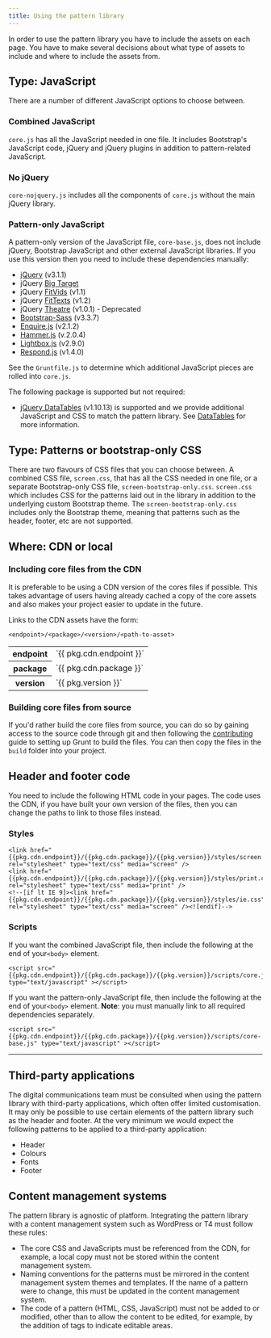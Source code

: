 ```yaml
---
title: Using the pattern library
---
```


In order to use the pattern library you have to include the assets on each page. You have to make several decisions about what type of assets to include and where to include the assets from.




## Type: JavaScript

There are a number of different JavaScript options to choose between. 


### Combined JavaScript

`core.js` has all the JavaScript needed in one file. It includes Bootstrap's JavaScript code, jQuery and jQuery plugins in addition to pattern-related JavaScript. 


### No jQuery

`core-nojquery.js` includes all the components of `core.js` without the main jQuery library.


### Pattern-only JavaScript

A pattern-only version of the JavaScript file, `core-base.js`, does not include jQuery, Bootstrap JavaScript and other external JavaScript libraries. If you use this version then you need to include these dependencies manually:

* [jQuery](http://jquery.com/) (v3.1.1)
* jQuery [Big Target](https://github.com/leevigraham/jquery-bigTarget.js/)
* jQuery [FitVids](https://github.com/davatron5000/FitVids.js) (v1.1)
* jQuery [FitTexts](https://github.com/davatron5000/FitText.js) (v1.2)
* jQuery [Theatre](https://github.com/standrewsdigital/jquery-theatre) (v1.0.1) - Deprecated
* [Bootstrap-Sass](https://github.com/twbs/bootstrap-sass) (v3.3.7)
* [Enquire.js](https://github.com/WickyNilliams/enquire.js) (v2.1.2)
* [Hammer.js](http://hammerjs.github.io/) (v.2.0.4)
* [Lightbox.js](https://github.com/lokesh/lightbox2/) (v2.9.0)
* [Respond.js](https://github.com/scottjehl/Respond) (v1.4.0)

See the `Gruntfile.js` to determine which additional JavaScript pieces are rolled into `core.js`.

The following package is supported but not required:

* [jQuery DataTables](https://www.datatables.net/) (v1.10.13) is supported and we provide additional JavaScript and CSS to match the pattern library. See [DataTables](patterns/datatables/index.html) for more information.




## Type: Patterns or bootstrap-only CSS

There are two flavours of CSS files that you can choose between. A combined CSS file, `screen.css`, that has all the CSS needed in one file, or a separate Bootstrap-only CSS file, `screen-bootstrap-only.css`. `screen.css` which includes CSS for the patterns laid out in the library in addition to the underlying custom Bootstrap theme. The `screen-bootstrap-only.css` includes only the Bootstrap theme, meaning that patterns such as the header, footer, etc are not supported.




## Where: CDN or local


### Including core files from the CDN

It is preferable to be using a CDN version of the cores files if possible. This takes advantage of users having already cached a copy of the core assets and also makes your project easier to update in the future.

Links to the CDN assets have the form:

    <endpoint>/<package>/<version>/<path-to-asset>

<table>
  <tr><th>endpoint</th><td>`{{ pkg.cdn.endpoint }}`</td></tr>
  <tr><th>package</th><td>`{{ pkg.cdn.package }}`</td></tr>
  <tr><th>version</th><td>`{{ pkg.version }}`</td></tr>
</table>


### Building core files from source

If you'd rather build the core files from source, you can do so by gaining access to the source code through git and then following the [contributing](https://github.com/standrewsdigital/digital-pattern-library/blob/master/CONTRIBUTING.md) guide to setting up Grunt to build the files. You can then copy the files in the `build` folder into your project.





## Header and footer code

You need to include the following HTML code in your pages. The code uses the CDN, if you have built your own version of the files, then you can change the paths to link to those files instead.


### Styles

```
<link href="{{pkg.cdn.endpoint}}/{{pkg.cdn.package}}/{{pkg.version}}/styles/screen.css" rel="stylesheet" type="text/css" media="screen" />
<link href="{{pkg.cdn.endpoint}}/{{pkg.cdn.package}}/{{pkg.version}}/styles/print.css" rel="stylesheet" type="text/css" media="print" />
<!--[if lt IE 9]><link href="{{pkg.cdn.endpoint}}/{{pkg.cdn.package}}/{{pkg.version}}/styles/ie.css" rel="stylesheet" type="text/css" media="screen" /><![endif]-->
```


### Scripts

If you want the combined JavaScript file, then include the following at the end of your`<body>` element.

```
<script src="{{pkg.cdn.endpoint}}/{{pkg.cdn.package}}/{{pkg.version}}/scripts/core.js" type="text/javascript" ></script>
```

If you want the pattern-only JavaScript file, then include the following at the end of your`<body>` element. __Note__: you must manually link to all required dependencies separately.

```
<script src="{{pkg.cdn.endpoint}}/{{pkg.cdn.package}}/{{pkg.version}}/scripts/core-base.js" type="text/javascript" ></script>
```


---

## Third-party applications

The digital communications team must be consulted when using the pattern library with third-party applications, which often offer limited customisation. It may only be possible to use certain elements of the pattern library such as the header and footer. At the very minimum we would expect the following patterns to be applied to a third-party application:

* Header
* Colours
* Fonts
* Footer


## Content management systems

The pattern library is agnostic of platform. Integrating the pattern library with a content management system such as WordPress or T4 must follow these rules:

* The core CSS and JavaScripts must be referenced from the CDN, for example, a local copy must not be stored within the content management system.
* Naming conventions for the patterns must be mirrored in the content management system themes and templates. If the name of a pattern were to change, this must be updated in the content management system.
* The code of a pattern (HTML, CSS, JavaScript) must not be added to or modified, other than to allow the content to be edited, for example, by the addition of tags to indicate editable areas.